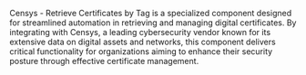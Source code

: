 Censys - Retrieve Certificates by Tag is a specialized component designed for streamlined automation in retrieving and managing digital certificates. By integrating with Censys, a leading cybersecurity vendor known for its extensive data on digital assets and networks, this component delivers critical functionality for organizations aiming to enhance their security posture through effective certificate management.
